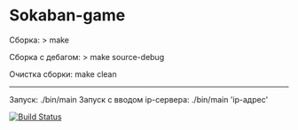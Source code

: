 # Sokaban-game
Сборка: > make

Сборка с дебагом: > make source-debug

Очистка сборки: make clean
***
Запуск: ./bin/main
Запуск с вводом ip-сервера: ./bin/main 'ip-адрес'

[![Build Status](https://travis-ci.com/magmador/Sokaban-game.svg?branch=master)](https://travis-ci.com/magmador/Sokaban-game)
